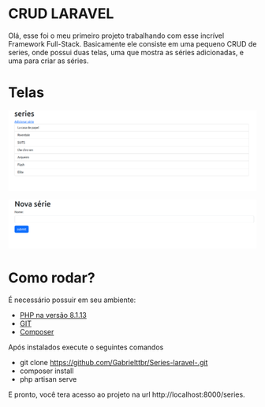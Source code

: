# CRUD LARAVEL 

Olá, esse foi o meu primeiro projeto trabalhando com esse incrível Framework Full-Stack.
Basicamente ele consiste em uma pequeno CRUD de series, onde possui duas telas, uma que 
mostra as séries adicionadas, e  uma para criar as séries.

# Telas 

![Página de exibição](./storage/img/Captura%20de%20tela%20de%202022-12-27%2017-05-29.png)

![Página de exibição](./storage/img/Captura%20de%20tela%20de%202022-12-27%2017-07-38.png)

# Como rodar? 

É necessário possuir em seu ambiente:
<ul>
    <li><a href="https://www.php.net/manual/en/install.php">PHP na versão 8.1.13</a> </li>
    <li><a href="https://git-scm.com/">GIT</a></li>
    <li><a href="https://getcomposer.org/">Composer</a></li>
</ul>

Após instalados execute o seguintes comandos

- git clone https://github.com/Gabrielttbr/Series-laravel-.git
- composer install 
- php artisan serve

E pronto, você tera acesso ao projeto na url http://localhost:8000/series.
